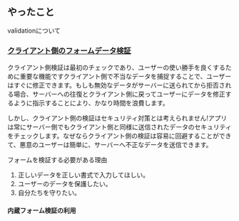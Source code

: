 ## やったこと
validationについて

### [クライアント側のフォームデータ検証](https://developer.mozilla.org/ja/docs/Learn/Forms/Form_validation)  

クライアント側検証は最初のチェックであり、ユーザーの使い勝手を良くするために重要な機能ですクライアント側で不当なデータを捕捉することで、ユーザーはすぐに修正できます。もしも無効なデータがサーバーに送られてから拒否される場合、サーバーへの往復とクライアント側に戻ってユーザーにデータを修正するように指示することにより、かなり時間を浪費します。  

しかし、クライアント側の検証はセキュリティ対策とは考えられません!アプリは常にサーバー側でもクライアント側と同様に送信されたデータのセキュリティをチェックします。なぜならクライアント側の検証は容易に回避することができて、悪意のユーザーは簡単に、サーバーへ不正なデータを送信できます。  

フォームを検証する必要がある理由
1. 正しいデータを正しい書式で入力してほしい。
2. ユーザーのデータを保護したい。
3. 自分たちを守りたい。

#### 内蔵フォーム検証の利用














